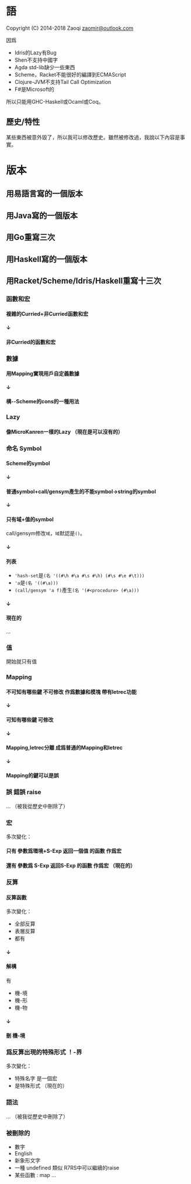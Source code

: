 語
==
Copyright (C) 2014-2018  Zaoqi <zaomir@outlook.com>

因爲
+ Idris的Lazy有Bug
+ Shen不支持中國字
+ Agda std-lib缺少一些東西
+ Scheme，Racket不能很好的編譯到ECMAScript
+ Clojure-JVM不支持Tail Call Optimization
+ F#是Microsoft的

所以只能用GHC-Haskell或Ocaml或Coq。

歷史/特性
-------
某些東西被意外毀了，所以我可以修改歷史。雖然被修改過，我說以下內容是事實。

# 版本
## 用易語言寫的一個版本
## 用Java寫的一個版本
## 用Go重寫三次
## 用Haskell寫的一個版本
## 用Racket/Scheme/Idris/Haskell重寫十三次
### 函數和宏
#### 複雜的Curried+非Curried函數和宏
#### ↓
#### 非Curried的函數和宏
### 數據
#### 用Mapping實現用戶自定義數據
#### ↓
#### 構--Scheme的cons的一種用法
### Lazy
#### 像MicroKanren一樣的Lazy （現在是可以沒有的）
### 命名 Symbol
#### Scheme的symbol
#### ↓
#### 普通symbol+call/gensym產生的不能symbol->string的symbol
#### ↓
#### 只有域+值的symbol
call/gensym修改`域`，`域`默認是`()`。
#### ↓
#### 列表
+ `'hash-set`是`(名 '((#\h #\a #\s #\h) (#\s #\e #\t)))`
+ `'a`是`(名 '((#\a)))`
+ `(call/gensym 'a f)`產生`(名 '(#<procedure> (#\a)))`
#### ↓
#### 現在的
...
### 值
開始就只有值
### Mapping
#### 不可知有哪些鍵 不可修改 作爲數據和模塊 帶有letrec功能
#### ↓
#### 可知有哪些鍵 可修改
#### ↓
#### Mapping,letrec分離 成爲普通的Mapping和letrec
#### ↓
#### Mapping的鍵可以是誤
### 誤 錯誤 raise
... （被我從歷史中刪除了）
### 宏
多次變化：
#### 只有 參數爲環境+S-Exp 返回一個值 的函數 作爲宏
#### 還有 參數爲 S-Exp 返回S-Exp 的函數 作爲宏 （現在的）
### 反算
#### 反算函數
多次變化：
+ 全部反算
+ 表層反算
+ 都有
#### ↓
#### 解構
有
+ 機-境
+ 機-形
+ 機-物
#### ↓
#### 刪 機-境
### 爲反算出現的特殊形式 ！-界
多次變化：
+ 特殊名字 是一個宏
+ 是特殊形式 （現在的）
### 語法
... （被我從歷史中刪除了）
### 被刪除的
+ 數字
+ English
+ 新象形文字
+ 一種 undefined 類似 R7RS中可以繼續的raise
+ 某些函數 : map ...
